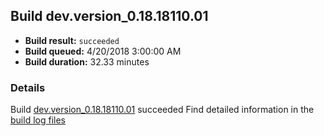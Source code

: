 ## Build dev.version_0.18.18110.01
- **Build result:** `succeeded`
- **Build queued:** 4/20/2018 3:00:00 AM
- **Build duration:** 32.33 minutes
### Details
Build [dev.version_0.18.18110.01](https://winappstudio.visualstudio.com/web/build.aspx?pcguid=a4ef43be-68ce-4195-a619-079b4d9834c2&builduri=vstfs%3a%2f%2f%2fBuild%2fBuild%2f25530) succeeded
Find detailed information in the [build log files](https://uwpctdiags.blob.core.windows.net/buildlogs/dev.version_0.18.18110.01_logs.zip)

